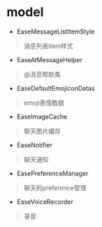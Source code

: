 # model
> 

- EaseMessageListItemStyle
> 消息列表item样式

- EaseAtMessageHelper
> @消息帮助类

- EaseDefaultEmojiconDatas
> emoji表情数据

- EaseImageCache
> 聊天图片缓存

- EaseNotifier
> 聊天通知

- EasePreferenceManager
> 聊天的preference管理

- EaseVoiceRecorder
> 录音